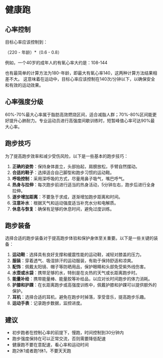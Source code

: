 # 健康跑

## 心率控制
目标心率应该控制到：

（220 - 年龄）*（0.6 - 0.8）

例如，一个40岁的成年人的有氧心率大约是：108-144

也有最简单的计算方法为180-年龄，即最大有氧心率140，这两种计算方法结果相差不大。
这意味着在运动中，目标心率应该控制在140次/分钟以下，以确保安全和有效的运动效果。

## 心率强度分级
60%-70%最大心率属于脂肪高效燃烧区间，适合减脂人群；70%-80%区间能更好提升心肺耐力。专业运动员进行高强度间歇训练时，短暂峰值心率可达90%最大心率。


## 跑步技巧

为了提高跑步效率和减少受伤风险，以下是一些基本的跑步技巧：

1. **正确的姿势**：保持身体直立，头部抬起，肩膀放松，手臂自然摆动。
2. **合适的鞋子**：选择适合自己脚型和跑步习惯的运动鞋。
3. **呼吸控制**：采用深呼吸的方式，尽量用鼻子吸气，嘴巴呼气。
4. **热身与拉伸**：每次跑步前进行适当的热身活动，5分钟左右，跑步后进行全身拉伸。
5. **逐步增加距离**：不要急于求成，逐渐增加跑步距离和时间。
6. **注意补水**：根据天气和运动强度适当补充水分和电解质。
7. **休息与恢复**：确保有足够的休息时间，避免过度训练。

## 跑步装备

选择合适的跑步装备对于提高跑步体验和保护身体至关重要。以下是一些关键的装备：

1. **运动鞋**：选择具有良好支撑和缓震性能的运动鞋，减轻对膝盖的压力。
2. **服装**：穿着透气、吸湿排汗的运动服装，有助于保持舒适和凉爽。
3. **配饰**：佩戴太阳镜、帽子等防晒用品，保护眼睛和头部免受紫外线伤害。
4. **水壶或水袋**：携带足够的水，特别是在炎热的天气或长距离跑步时。
5. **能量补给**：携带能量棒、能量胶等补给品，以应对长时间跑步的体力消耗。
6. **护膝和护踝**：在长距离跑步或高强度训练中，佩戴护膝和护踝可以提供额外的保护。
7. **耳机**：选择合适的耳机，避免在跑步时掉落，享受音乐，提高跑步乐趣。
8. **运动手表**：记录跑步数据，监控进度。


## 建议
- 初步跑者在控制心率的前提下，慢跑，时间控制到30分钟内
- 跑步强度保持在可以正常交流，否则需要降低配速
- 健康跑不要在意配速，看心率和运动时间
- 跑2休1或者跑1休1，不要天天跑
